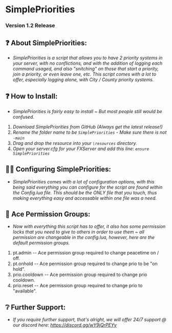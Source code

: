 # SimplePriorities

### Version 1.2 Release

## ❓ About SimplePriorities:

- _SimplePriorities is a script that allows you to have 2 priority systems in your server, with no conflictions, and with the addition of logging each command usaged, and also "snitching" on those that start a priority, join a priority, or even leave one, etc. This script comes with a lot to offer, especially logging alone, with City / County priority systems._

## ❓ How to Install:

- _SimplePriorities is fairly easy to install ~ But most people still would be confused._

1. _Download SimplePriorities from GitHub (Always get the latest release!)_
2. _Rename the folder name to be `SimplePriorities` - Make sure there is not `-main`_
3. _Drag and drop the resource into your `\resources` directory._
4. _Open your server.cfg for your FXServer and add this line: `ensure SimplePriorities`_

## 🧑‍💻 Configuring SimplePriorities:

- _SimplePriorities comes with a lot of configuration options, with this being said everything you can configure for the script are found within the Config.lua file. This should be the ONLY file that you touch, thus making everything easy and accessable within one file was a need._

## 🔐 Ace Permission Groups:

- _Now with everything this script has to offer, it also has some permission locks that you need to give to others in order to use them ~ all permission are changeable in the config.lua, however, here are the default permission groups._

1. pt.admin -- Ace permission group required to change peacetime on / off.
2. pt.onhold -- Ace permission group required to change prio to be "on hold".
3. prio.cooldown -- Ace permission group required to change prio cooldown.
4. prio.reset -- Ace permission group required to change prio to "available".

## ❔ Further Support:

- _If you require further support, that's alright, we will offer 24/7 support @ our discord here: https://discord.gg/wY9jQrPEYy_
